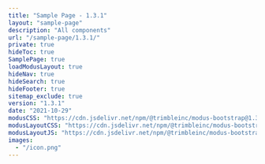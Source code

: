 ```yaml
---
title: "Sample Page - 1.3.1"
layout: "sample-page"
description: "All components"
url: "/sample-page/1.3.1/"
private: true
hideToc: true
SamplePage: true
loadModusLayout: true
hideNav: true
hideSearch: true
hideFooter: true
sitemap_exclude: true
version: "1.3.1"
date: "2021-10-29"
modusCSS: "https://cdn.jsdelivr.net/npm/@trimbleinc/modus-bootstrap@1.3.1/dist/"
modusLayoutCSS: "https://cdn.jsdelivr.net/npm/@trimbleinc/modus-bootstrap@1.3.1/dist/modus-layout.min.css"
modusLayoutJS: "https://cdn.jsdelivr.net/npm/@trimbleinc/modus-bootstrap@1.3.1/dist/modus-layout.min.js"
images:
  - "/icon.png"
---
```

